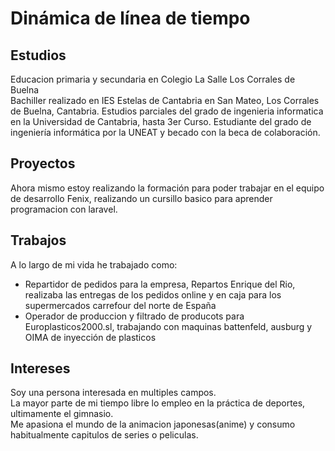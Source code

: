 # Dinámica de línea de tiempo

## Estudios
Educacion primaria y secundaria en Colegio La Salle Los Corrales de Buelna</br>
Bachiller realizado en IES Estelas de Cantabria en San Mateo, Los Corrales de Buelna, Cantabria.
Estudios parciales del grado de ingenieria informatica en la Universidad de Cantabria, hasta 3er Curso.
Estudiante del grado de ingeniería informática por la UNEAT y becado con la beca de colaboración.

## Proyectos
Ahora mismo estoy realizando la formación para poder trabajar en el equipo de desarrollo Fenix, realizando un cursillo basico para aprender programacion con laravel.
## Trabajos
A lo largo de mi vida he trabajado como:
- Repartidor de pedidos para la empresa, Repartos Enrique del Rio, realizaba las entregas de los pedidos online y en caja para los supermercados carrefour del norte de España
- Operador de produccion y filtrado de producots para Europlasticos2000.sl, trabajando con maquinas battenfeld, ausburg y OIMA de inyección de plasticos
## Intereses
Soy una persona interesada en multiples campos.</br>
La mayor parte de mi tiempo libre lo empleo en la práctica de deportes, ultimamente el gimnasio.</br>
Me apasiona el mundo de la animacion japonesas(anime) y consumo habitualmente capitulos de series o peliculas.
